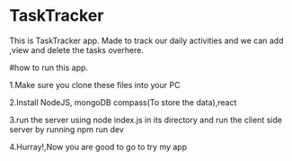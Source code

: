 # TaskTracker

This is TaskTracker app. Made to track our daily activities and we can add ,view and delete the tasks overhere.

#how to run this app.

1.Make sure you clone these files into your PC

2.Install NodeJS, mongoDB compass(To store the data),react

3.run the server using node index.js in its directory and run the client side server by running npm run dev

4.Hurray!,Now you are good to go to try my app
